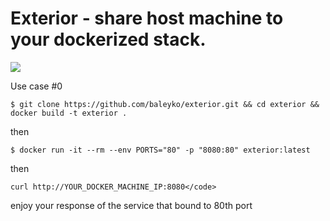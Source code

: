 # Exterior - share host machine to your dockerized stack.

[![](https://images.microbadger.com/badges/image/baleyko/exterior.svg)](https://microbadger.com/images/baleyko/exterior "Get your own image badge on microbadger.com")

Use case #0

```shell
$ git clone https://github.com/baleyko/exterior.git && cd exterior && docker build -t exterior .
```

then

```shell
$ docker run -it --rm --env PORTS="80" -p "8080:80" exterior:latest
```

then

```shell
curl http://YOUR_DOCKER_MACHINE_IP:8080</code>
```

enjoy your response of the service that bound to 80th port 
